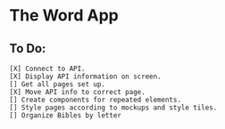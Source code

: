 # The Word App #

## To Do: ##
    [X] Connect to API.
    [X] Display API information on screen.
    [] Get all pages set up.
    [X] Move API info to correct page.
    [] Create components for repeated elements.
    [] Style pages according to mockups and style tiles.
    [] Organize Bibles by letter